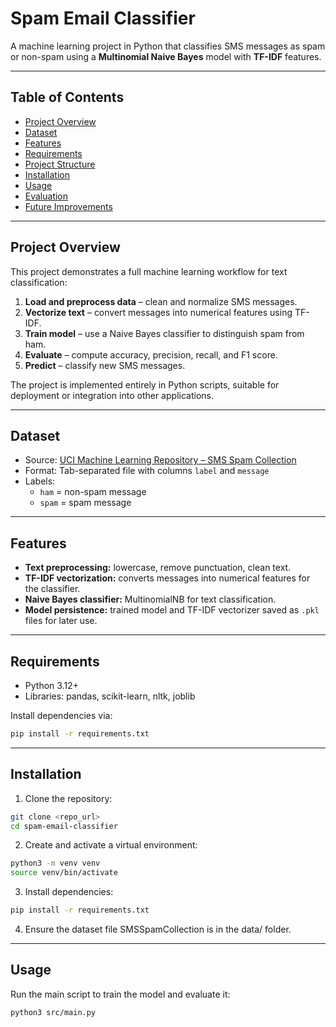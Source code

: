 # Spam Email Classifier

A machine learning project in Python that classifies SMS messages as spam or non-spam using a **Multinomial Naive Bayes** model with **TF-IDF** features.

---

## Table of Contents

- [Project Overview](#project-overview)
- [Dataset](#dataset)
- [Features](#features)
- [Requirements](#requirements)
- [Project Structure](#project-structure)
- [Installation](#installation)
- [Usage](#usage)
- [Evaluation](#evaluation)
- [Future Improvements](#future-improvements)

---

## Project Overview

This project demonstrates a full machine learning workflow for text classification:

1. **Load and preprocess data** – clean and normalize SMS messages.
2. **Vectorize text** – convert messages into numerical features using TF-IDF.
3. **Train model** – use a Naive Bayes classifier to distinguish spam from ham.
4. **Evaluate** – compute accuracy, precision, recall, and F1 score.
5. **Predict** – classify new SMS messages.

The project is implemented entirely in Python scripts, suitable for deployment or integration into other applications.

---

## Dataset

- Source: [UCI Machine Learning Repository – SMS Spam Collection](https://archive.ics.uci.edu/ml/datasets/sms+spam+collection)
- Format: Tab-separated file with columns `label` and `message`
- Labels:
  - `ham` = non-spam message
  - `spam` = spam message

---

## Features

- **Text preprocessing:** lowercase, remove punctuation, clean text.
- **TF-IDF vectorization:** converts messages into numerical features for the classifier.
- **Naive Bayes classifier:** MultinomialNB for text classification.
- **Model persistence:** trained model and TF-IDF vectorizer saved as `.pkl` files for later use.

---

## Requirements

- Python 3.12+
- Libraries: pandas, scikit-learn, nltk, joblib

Install dependencies via:

```bash
pip install -r requirements.txt
```

---

## Installation

1. Clone the repository:

```bash
git clone <repo_url>
cd spam-email-classifier
```

2. Create and activate a virtual environment:

```bash
python3 -m venv venv
source venv/bin/activate
```

3. Install dependencies:

```bash
pip install -r requirements.txt
```

4. Ensure the dataset file SMSSpamCollection is in the data/ folder.

---

## Usage

Run the main script to train the model and evaluate it:

```bash
python3 src/main.py
```
